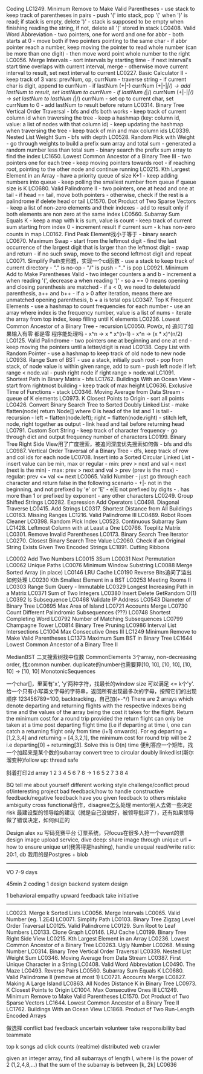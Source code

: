 Coding
LC1249. Minimum Remove to Make Valid Parentheses
    - use stack to keep track of parentheses in pairs
    - push '(' into stack, pop '(' when ')' is read; if stack is empty, delete ')'
    - stack is supposed to be empty when finishing reading the string, if not, delete all '(' stored in stack
LC0408. Valid Word Abbreviation
    - two pointers, one for word and one for abbr
    - both starts at 0
    - move both if two pointers pointing to the same char
    - if abbr pointer reach a number, keep moving the pointer to read whole number (can be more than one digit)
    - then move word point whole number to the right
LC0056. Merge Intervals
    - sort intervals by starting time
    - if next interval's start time overlaps with current interval, merge
    - otherwise move current interval to result, set next interval to current
LC0227. Basic Calculator II
    - keep track of 3 vars: prevNum, op, currNum
    - traverse string
    - if current char is digit, append to currNum
    - if lastNum (+|-) currNum (+|-|*|/) -> add lastNum to result, set lastNum to currNum
    - if lastNum (*|/) currNum (+|-|*|/) -> set lastNum to lastNum (*|/) currNum
    - set op to current char, set currNum to 0
    - add lastNum to result before return
LC0314. Binary Tree Vertical Order Traversal
    - bfs and dfs both works
    - keep track of current column id when traversing the tree
    - keep a hashmap (key: column id, value: a list of nodes with that column id)
    - keep updating the hashmap when traversing the tree
    - keep track of min and max column ids
LC0339. Nested List Weight Sum
    - bfs with depth
LC0528. Random Pick with Weight
    - go through weights to build a prefix sum array and total sum
    - generated a random number less than total sum
    - binary search the prefix sum array to find the index
LC1650. Lowest Common Ancestor of a Binary Tree III
    - two pointers one for each tree
    - keep moving pointers towards root
    - if reaching root, pointing to the other node and continue running
LC0215. Kth Largest Element in an Array
    - have a priority queue of size K+1
    - keep adding numbers into queue
    - keep polling the smallest number from queue if queue size is K
LC0680. Valid Palindrome II
    - two pointers, one at head and one at tail
    - if head == tail, move both pointers
    - otherwise, check if the rest is a palindrome if delete head or tail
LC1570. Dot Product of Two Sparse Vectors
    - keep a list of non-zero elements and their indexes
    - add to result only if both elements are non zero at the same index
LC0560. Subarray Sum Equals K
    - keep a map with k is sum, value is count
    - keep track of current sum starting from index 0
    - increment result if current sum - k has non-zero counts in map
LC0162. Find Peak Element找小于等于
    - binary search
LC0670. Maximum Swap
    - start from the leftmost digit
    - find the last occurrence of the largest digit that is larger than the leftmost digit
    - swap and return
    - if no such swap, move to the second leftmost digit and repeat
LC0071. Simplify Path变形题，实现一个cd函数
    - use a stack to keep track of current directory
    - "." is no-op
    - "/" is push
    - ".." is pop
LC0921. Minimum Add to Make Parentheses Valid
    - two integer counters a and b
    - increment a when reading '(', decrease a when reading ')'
    - so a == 0 means opening and closing parenthesis are matched
    - if a < 0, we need to delete/add parenthesis, a++ and b++
    - if a > 0 after iteration, means there are unmatched opening parenthesis, b + a is total ops
LC0347. Top K Frequent Elements
    - use a hashmap to count frequencies for each number
    - use an array where index is the frequency number, value is a list of nums
    - iterate the array from top index, keep filling until K elements
LC0236. Lowest Common Ancestor of a Binary Tree
    - recursion
LC0050. Pow(x, n) 追问了如果输入有零 都是零 程序能处理吗
    - x^n -> x * x^(n-1)
    - x^n -> (x * x)^(n/2)
LC0125. Valid Palindrome
    - two pointers one at beginning and one at end
    - keep moving the pointers until a letter/digit is read
LC0138. Copy List with Random Pointer
    - use a hashmap to keep track of old node to new node
LC0938. Range Sum of BST
    - use a stack, initially push root
    - pop from stack, of node value is within given range, add to sum
    - push left node if left range < node.val
    - push right node if right range > node.val
LC1091. Shortest Path in Binary Matrix
    - bfs
LC1762. Buildings With an Ocean View
    - start from rightmost building
    - keep track of max height
LC0636. Exclusive Time of Functions
    - stack
LC0346. Moving Average from Data Stream
    - queue of K elements
LC0973. K Closest Points to Origin
    - sort all points
LC0426. Convert Binary Search Tree to Sorted Doubly Linked List
    - make flatten(node) return Node[] where 0 is head of the list and 1 is tail
    - recursion
    - left = flatten(node.left); right = flatten(node.right)
    - stitch left, node, right together as output
    - link head and tail before returning head
LC0791. Custom Sort String
    - keep track of character frequency
    - go through dict and output frequency number of characters
LC0199. Binary Tree Right Side View用了广度搜索，被追问深度优先搜索如何做
    - bfs and dfs
LC0987. Vertical Order Traversal of a Binary Tree
    - dfs, keep track of row and col ids for each node
LC0708. Insert into a Sorted Circular Linked List
    - insert value can be min, max or regular
    - min: prev > next and val < next (next is the min)
    - max: prev > next and val > prev (prev is the max)
    - regular: prev <= val <= next
LC0065. Valid Number
    - just go through each character and return false in the following scenario
    - +|- not in the beginning, and not prefixed by 'e' or 'E'
    - e|E not prefixed by digits
    - . has more than 1 or prefixed by exponent
    - any other characters
LC0249. Group Shifted Strings
LC0282. Expression Add Operators
LC0498. Diagonal Traverse
LC0415. Add Strings
LC0317. Shortest Distance from All Buildings
LC0163. Missing Ranges
LC1216. Valid Palindrome III
LC0489. Robot Room Cleaner
LC0398. Random Pick Index
LC0523. Continuous Subarray Sum
LC1428. Leftmost Column with at Least a One
LC0766. Toeplitz Matrix
LC0301. Remove Invalid Parentheses
LC0173. Binary Search Tree Iterator
LC0270. Closest Binary Search Tree Value
LC2060. Check if an Original String Exists Given Two Encoded Strings
LC1891. Cutting Ribbons


LC0002 Add Two Numbers
LC0015 3Sum
LC0031 Next Permutation
LC0062 Unique Paths
LC0076 Minimum Window Substring
LC0088 Merge Sorted Array (in place)
LC0146 LRU Cache
LC0190 Reverse Bits追问了溢出如何处理
LC0230 Kth Smallest Element in a BST
LC0253 Meeting Rooms II
LC0303 Range Sum Query - Immutable
LC0329 Longest Increasing Path in a Matrix
LC0371 Sum of Two Integers
LC0380 Insert Delete GetRandom O(1)
LC0392 Is Subsequence
LC0468 Validate IP Address
LC0543 Diameter of Binary Tree
LC0695 Max Area of Island
LC0721 Accounts Merge
LC0730 Count Different Palindromic Subsequences (???)
LC0748 Shortest Completing Word
LC0792 Number of Matching Subsequences
LC0799 Champagne Tower
LC0814 Binary Tree Pruning
LC0986 Interval List Intersections
LC1004 Max Consecutive Ones III
LC1249 Minimum Remove to Make Valid Parentheses
LC1373 Maximum Sum BST in Binary Tree
LC1644 Lowest Common Ancestor of a Binary Tree II

MedianBST 二叉搜索树找中位数
CommonElements 3个array, non-decreasing order, 找common number. duplicate的number也需要算[10, 10], [10, 10], [10, 10] -> [10, 10]
MonotonicSequences

一个char[]，里面有'x', 'y'两种字符，找最长的window size 可以满足 <= k个'y'.
给一个只有小写英文字母的字符串，返回所有出现最多次的字母，按照它们的出现顺序
123456789=100, backtracking，自己加(+-*/)
There are 2 arrays which denote departing and returning flights with the respective indexes being time and the values of the array being the cost it takes for the flight. Return the minimum cost for a round trip provided the return flight can only be taken at a time post departing flight time (i.e if departing at time i, one can catch a returning flight only from time (i+1) onwards). For eg departing = [1,2,3,4] and returning = [4,3,2,1], the minimum cost for round trip will be 2 i.e departing[0] + returning[3]. Solve this is O(n) time
便利答应一个矩阵，找一个加起来是某个数的subarray
convert tree to circular doubly linkedlist(斯尔溜变种)follow up: thread safe


斜着打印2d array
1 2 3 4
5 6 7 8
-> 1 6
   5
   2 7
   3 8
   4










BQ
tell me about yourself
different working style
challenge/conflict
proud of/interesting project
bad feedback/how to handle constructive feedback/negative feedback
have you given feedback to others
mistake
ambiguity
cross functional合作，disagree怎么处理
mentor别人去做一些决定
risk
最建设型的领导给的建议（就是自己没做好，被领导批评了），还有如果领导做了错误决定，如何纠正的

Design
alex xu
写码竞赛平台
订票系统，只focus在很多人抢一个event的票
design image upload service, dive deep: share image through unique url + how to ensure unique url(我答得是hashing), handle unequal read/write ratio: 20:1, db 我用的是Postgres + blob


















------------------------------------------------------------------------------------------------------------------------
VO
7-9 days

45min
2 coding
1 design
    backend system design

1 behavioral
empathy
upward feedback
take initiative

-----------------
LC0023. Merge k Sorted Lists
LC0056. Merge Intervals
LC0065. Valid Number (eg. 1.2E4)
LC0071. Simplify Path
LC0103. Binary Tree Zigzag Level Order Traversal
LC0125. Valid Palindrome
LC0129. Sum Root to Leaf Numbers
LC0133. Clone Graph
LC0146. LRU Cache
LC0199. Binary Tree Right Side View
LC0215. Kth Largest Element in an Array
LC0236. Lowest Common Ancestor of a Binary Tree
LC0263. Ugly Number
LC0268. Missing Number
LC0314. Binary Tree Vertical Order Traversal
LC0339. Nested List Weight Sum
LC0346. Moving Average from Data Stream
LC0387. First Unique Character in a String
LC0408. Valid Word Abbreviation
LC0490. The Maze
LC0493. Reverse Pairs
LC0560. Subarray Sum Equals K
LC0680. Valid Palindrome II (remove at most 1)
LC0721. Accounts Merge
LC0827. Making A Large Island
LC0863. All Nodes Distance K in Binary Tree
LC0973. K Closest Points to Origin
LC1004. Max Consecutive Ones III
LC1249. Minimum Remove to Make Valid Parentheses
LC1570. Dot Product of Two Sparse Vectors
LC1644. Lowest Common Ancestor of a Binary Tree II
LC1762. Buildings With an Ocean View
LC1868. Product of Two Run-Length Encoded Arrays

做选择
conflict
bad feedback
uncertain
volunteer take responsibility
bad teammate

top k songs
ad click counts (realtime)
distributed web crawler


given an integer array, find all subarrays of length l, where l is the power of 2 (1,2,4,8,...)
that the sum of the subarray is between [k, 2k]
LC0636
